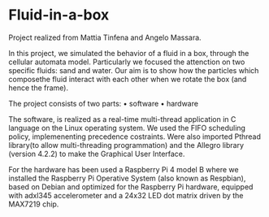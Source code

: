 # Fluid-in-a-box
Project realized from Mattia Tinfena and Angelo Massara.

In this project, we simulated the behavior of a fluid in a box, through the cellular automata model. Particularly we focused the attenction on two specific fluids: sand and water. Our aim is to show how the particles which composethe fluid interact with each other when we rotate the box (and hence the frame).  

The project consists of two parts:
• software
• hardware  

The software, is realized as a real-time multi-thread application in C language on the Linux operating system. We used the FIFO scheduling policy, implemenenting precedence costraints. Were also imported Pthread library(to allow multi-threading programmation) and the Allegro library (version 4.2.2) to make the Graphical User Interface.  

For the hardware has been used a Raspberry Pi 4 model B where we installed the Raspberry Pi Operative System (also known as Respbian), based on Debian and optimized for the Raspberry Pi hardware, equipped with adxl345 accelerometer and a 24x32 LED dot matrix driven by the MAX7219 chip.
